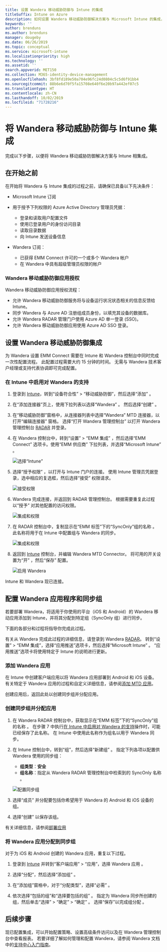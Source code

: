 ```yaml
---
title: 设置 Wandera 移动威胁防御与 Intune 的集成
titleSuffix: Intune on Azure
description: 如何设置 Wandera 移动威胁防御解决方案与 Microsoft Intune 的集成，从而控制移动设备对公司资源的访问。
keywords: ''
author: brenduns
ms.author: brenduns
manager: dougeby
ms.date: 06/26/2019
ms.topic: conceptual
ms.service: microsoft-intune
ms.localizationpriority: high
ms.technology: ''
ms.assetid: ''
search.appverid: MET150
ms.collection: M365-identity-device-management
ms.openlocfilehash: 3bf8fd189e50a704e96fc24d0804c5c5d6f91bb4
ms.sourcegitcommit: 88b6e6d70f5fa15708e640f6e20b97a442ef07c5
ms.translationtype: HT
ms.contentlocale: zh-CN
ms.lasthandoff: 10/02/2019
ms.locfileid: "71728216"
---
```

# <a name="integrate-wandera-mobile-threat-protection-with-intune"></a>将 Wandera 移动威胁防御与 Intune 集成  

完成以下步骤，以便将 Wandera 移动威胁防御解决方案与 Intune 相集成。  

## <a name="before-you-begin"></a>在开始之前  

在开始将 Wandera 与 Intune 集成的过程之前，请确保已具备以下先决条件：
- Microsoft Intune 订阅  
- 用于授予下列权限的 Azure Active Directory 管理员凭据：  
  - 登录和读取用户配置文件  
  - 使用已登录用户的身份访问目录  
  - 读取目录数据  
  - 向 Intune 发送设备信息  

- Wandera 订阅：
  - 已获得 EMM Connect 许可的一个或多个 Wandera 帐户  
  - 在 Wandera 中具有超级管理员权限的帐户  
 
### <a name="wandera-mobile-threat-defense-app-authorization"></a>Wandera 移动威胁防御应用授权  

Wandera 移动威胁防御应用授权流程：  
- 允许 Wandera 移动威胁防御服务将与设备运行状况状态相关的信息反馈给 Intune。  
- 同步 Wandera 与 Azure AD 注册组成员身份，以填充其设备的数据库。  
- 允许 Wandera RADAR 管理门户使用 Azure AD 单一登录 (SSO)。  
- 允许 Wandera 移动威胁防御应用使用 Azure AD SSO 登录。  


## <a name="set-up-wandera-mobile-threat-defense-integration"></a>设置 Wandera 移动威胁防御集成  
为 Wandera 设置 EMM Connect  需要在 Intune 和 Wandera 控制台中同时完成一次性配置流程。 此配置过程需要大约 15 分钟的时间。 无需与 Wandera 技术客户经理或支持代表协调即可完成配置。  

### <a name="enable-support-for-wandera-in-intune"></a>在 Intune 中启用对 Wandera 的支持
1. 登录到 [Intune](https://go.microsoft.com/fwlink/?linkid=2090973)，转到“设备符合性” > “移动威胁防御”，然后选择“添加”    。

2. 在“添加连接器”页上，使用下拉列表以选择“Wandera”   。 然后选择“创建”  。  

3. 在“移动威胁防御”窗格中，从连接器列表中选择“Wandera”  MTD 连接器，以打开“编辑连接器”  窗格。 选择“打开 Wandera 管理控制台”  以打开 Wandera 管理控制台 [RADAR](https://radar.wandera.com/login) 并登录。 

4. 在 Wandera 控制台中，转到“设置” > “EMM 集成”   ，然后选择“EMM Connect”  选项卡。使用“EMM 供应商”  下拉列表，并选择“Microsoft Intune”  。

   ![选择“Intune”](./media/wandera-mtd-connector-integration/set-up-intune-in-radar.png)

5. 选择“授予权限”  ，以打开与 Intune 门户的连接。 使用 Intune 管理员凭据登录，选中相应的复选框，然后选择“接受”  权限请求。  

   ![接受权限](./media/wandera-mtd-connector-integration/permissions.png) 

6. Wandera 完成连接，并返回到 RADAR 管理控制台。 根据需要重复此过程以“授予”  对其他配置的访问权限。  

   ![集成和权限](./media/wandera-mtd-connector-integration/integrations-and-permissions.png) 

7. 在 RADAR 控制台中，复制显示在“EMM 标签”下的“SyncOnly”组的名称   。 此名称将用于在 Intune 中配置组与 Wandera 的同步。

   ![集成和权限](./media/wandera-mtd-connector-integration/sync-group-name.png) 

8. 返回到 [Intune](https://go.microsoft.com/fwlink/?linkid=2090973) 控制台，并编辑 Wandera MTD Connector。 将可用的开关设置为“开”  ，然后“保存”  配置。  

   ![启用 Wandera](./media/wandera-mtd-connector-integration/enable-wandera.png) 

Intune 和 Wandera 现已连接。  

## <a name="configure-the-wandera-applications-and-synchronization-group"></a>配置 Wandera 应用程序和同步组  
若要部署 Wandera，将适用于你使用的平台（iOS 和 Android）的 Wandera 移动应用添加到 Intune，并将其分配到特定组（SyncOnly  组）进行同步。 

下面的各部分和过程将指导你完成此过程。

有关从 Wandera 完成此过程的详细信息，请登录到 Wandera [RADAR](https://radar.wandera.com/login)。 转到“设置” > “EMM 集成”，选择“应用推送”选项卡，然后选择“Microsoft Intune”     。 “应用推送”选项卡将使用特定于 Intune 的说明进行更新。  

### <a name="add-the-wandera-apps"></a>添加 Wandera 应用  
在 Intune 中创建客户端应用以将 Wandera 应用部署到 Android 和 iOS 设备。 有关特定于 Wandera 应用的过程和自定义详细信息，请参阅[添加 MTD 应用](mtd-apps-ios-app-configuration-policy-add-assign.md)。  

创建应用后，返回此处以创建同步组并分配应用。  


### <a name="create-the-synchronization-group-and-assign-the-apps"></a>创建同步组并分配应用

1. 在 Wandera RADAR 控制台中，获取显示在“EMM 标签”下的“SyncOnly”组的名称   。 在步骤 7 中执行[在 Intune 中启用对 Wandera 的支持](#enable-support-for-wandera-in-intune)操作时，可能已经保存了此名称。 在 Intune 中使用此名称作为组名以用于 Wandera 同步。  

2. 在 Intune 控制台中，转到“组”，然后选择“新建组”   。 指定下列各项以配置供 Wandera 使用的同步组：
   - **组类型**：**安全**
   - **组名称**：指定从 Wandera RADAR 管理控制台中检索到的 SyncOnly 名称  。

   ![配置同步组](./media/wandera-mtd-connector-integration/configure-sync-group.png)

3. 选择“成员”  并分配要包括你希望用于 Wandera 的 Android 和 iOS 设备的组。

4. 选择“创建”  以保存该组。

有关详细信息，请参阅[部署应用](../apps/apps-deploy.md)

### <a name="assign-the-wandera-apps-to-the-synchronization-group"></a>将 Wandera 应用分配到同步组  
对于为 iOS 和 Android 创建的 Wandera 应用，重复以下过程。

1. 登录到 [Intune](https://go.microsoft.com/fwlink/?linkid=2090973) 并转到“客户端应用” > “应用”，选择 Wandera 应用   。  

2. 选择“分配”，然后选择“添加组”   。  

3. 在“添加组”窗格中，对于“分配类型”，选择“必需”    。

4. 依次选择“包括的组”和“选择要包括的组”   。 指定为 Wandera 同步所创建的组，然后单击“选择” > “确定” > “确定”    。 选择“保存”以完成组分配  。  
 

## <a name="next-steps"></a>后续步骤  
现已配置集成，可以开始配置策略、设置高级条件访问以及在 Wandera 管理控制台中查看报表。 若要详细了解如何管理和配置 Wandera，请参阅 Wandera 文档中的[支持中心入门指南](https://radar.wandera.com/?return_to=https://wandera.force.com/Customer/s/getting-started)。  
 